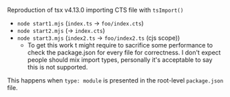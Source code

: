 Reproduction of tsx v4.13.0 importing CTS file with `tsImport()`

- `node start1.mjs` (`index.ts` -> `foo/index.cts`)
- `node start2.mjs` (-> `index.cts`)
- `node start3.mjs` (`index2.ts` -> `foo/index2.ts` (cjs scope)) 
  - To get this work t might require to sacrifice some performance to check the package.json for every file for correctness. I don't expect people should mix import types, personally it's acceptable to say this is not supported.

This happens when `type: module` is presented in the root-level `package.json` file.
